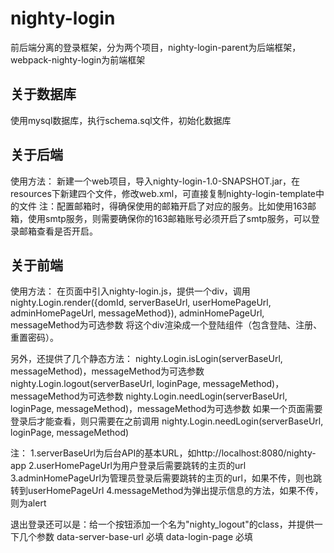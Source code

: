 # nighty-login
前后端分离的登录框架，分为两个项目，nighty-login-parent为后端框架，webpack-nighty-login为前端框架

## 关于数据库
使用mysql数据库，执行schema.sql文件，初始化数据库

## 关于后端
使用方法：
新建一个web项目，导入nighty-login-1.0-SNAPSHOT.jar，在resources下新建四个文件，修改web.xml，可直接复制nighty-login-template中的文件
注：配置邮箱时，得确保使用的邮箱开启了对应的服务。比如使用163邮箱，使用smtp服务，则需要确保你的163邮箱账号必须开启了smtp服务，可以登录邮箱查看是否开启。

## 关于前端
使用方法：
在页面中引入nighty-login.js，提供一个div，调用
nighty.Login.render({domId, serverBaseUrl, userHomePageUrl, adminHomePageUrl, messageMethod}),
adminHomePageUrl, messageMethod为可选参数
将这个div渲染成一个登陆组件（包含登陆、注册、重置密码）。

另外，还提供了几个静态方法：
nighty.Login.isLogin(serverBaseUrl, messageMethod)，messageMethod为可选参数
nighty.Login.logout(serverBaseUrl, loginPage, messageMethod)，messageMethod为可选参数
nighty.Login.needLogin(serverBaseUrl, loginPage, messageMethod)，messageMethod为可选参数
如果一个页面需要登录后才能查看，则只需要在<body>之前调用
nighty.Login.needLogin(serverBaseUrl, loginPage, messageMethod)

注：
1.serverBaseUrl为后台API的基本URL，如http://localhost:8080/nighty-app
2.userHomePageUrl为用户登录后需要跳转的主页的url
3.adminHomePageUrl为管理员登录后需要跳转的主页的url，如果不传，则也跳转到userHomePageUrl
4.messageMethod为弹出提示信息的方法，如果不传，则为alert


退出登录还可以是：给一个按钮添加一个名为"nighty_logout"的class，并提供一下几个参数
data-server-base-url 必填
data-login-page 必填

